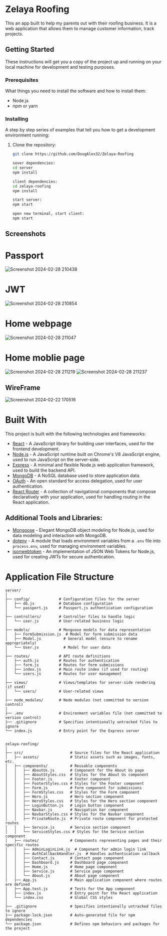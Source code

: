 # Zelaya Roofing
This an app built to help my parents out with their roofing business. It is a web application that allows them to manage customer information, track projects. 

## Getting Started

These instructions will get you a copy of the project up and running on your local machine for development and testing purposes.

### Prerequisites

What things you need to install the software and how to install them:

- Node.js
- npm or yarn

### Installing

A step by step series of examples that tell you how to get a development environment running:

1. Clone the repository:
   ```bash
   git clone https://github.com/DougAlex32/Zelaya-Roofing

   sever dependencies:
   cd server
   npm install

   client dependencies:
   cd zelaya-roofing
   npm install

   start server:
   npm start

   open new terminal, start client:
   npm start

## Screenshots 

# Passport
![Screenshot 2024-02-28 210438](https://github.com/DougAlex32/Zelaya-Roofing/assets/142261380/379bffd2-d3e8-43a0-bfee-c6c8badff193)

# JWT
![Screenshot 2024-02-28 210854](https://github.com/DougAlex32/Zelaya-Roofing/assets/142261380/d457f239-21b3-4305-b4cc-0edf6349d2e8)

# Home webpage
![Screenshot 2024-02-28 211047](https://github.com/DougAlex32/Zelaya-Roofing/assets/142261380/2dc1a2ef-9dde-4da8-9395-5a04951d7931)

# Home moblie page
![Screenshot 2024-02-28 211219](https://github.com/DougAlex32/Zelaya-Roofing/assets/142261380/aafb8f33-cd8b-49cd-8fa1-888b9d541ed0)
![Screenshot 2024-02-28 211237](https://github.com/DougAlex32/Zelaya-Roofing/assets/142261380/4ede6f44-f85e-4932-8913-9c5096cbc6c2)

## WireFrame
![Screenshot 2024-02-22 170516](https://github.com/DougAlex32/Zelaya-Roofing/assets/142261380/33f89230-a9f4-447c-8ec5-b1e012761072)



# Built With

This project is built with the following technologies and frameworks:

- [React](https://reactjs.org/) - A JavaScript library for building user interfaces, used for the frontend development.
- [Node.js](https://nodejs.org/) - A JavaScript runtime built on Chrome's V8 JavaScript engine, used to run JavaScript on the server-side.
- [Express](https://expressjs.com/) - A minimal and flexible Node.js web application framework, used to build the backend API.
- [MongoDB](https://www.mongodb.com/) - A NoSQL database used to store application data.
- [OAuth](https://oauth.net/) - An open standard for access delegation, used for user authentication.
- [React Router](https://reactrouter.com/) - A collection of navigational components that compose declaratively with your application, used for handling routing in the React application.

## Additional Tools and Libraries:

- [Mongoose](https://mongoosejs.com/) - Elegant MongoDB object modeling for Node.js, used for data modeling and interaction with MongoDB.
- [dotenv](https://www.npmjs.com/package/dotenv) - A module that loads environment variables from a `.env` file into `process.env`, used for managing environment variables.
- [jsonwebtoken](https://www.npmjs.com/package/jsonwebtoken) - An implementation of JSON Web Tokens for Node.js, used for creating JWTs for secure authentication.



# Application File Structure

```plaintext
server/
│
├── config/             # Configuration files for the server
│   ├── db.js           # Database configuration
│   └── passport.js     # Passport.js authentication configuration
│
├── controllers/        # Controller files to handle logic
│   └── user.js         # User-related business logic
│
├── models/             # Mongoose models for data representation
│   ├── FormSubmission.js  # Model for form submission data
│   ├── Model.js          # General model (ensure to rename appropriately)
│   └── User.js           # Model for user data
│
├── routes/             # API route definitions
│   ├── auth.js         # Routes for authentication
│   ├── form.js         # Routes for form submissions
│   ├── index.js        # Main route index (if used for routing)
│   └── users.js        # Routes for user management
│
├── views/              # Views/templates for server-side rendering (if used)
│   └── users/          # User-related views
│
├── node_modules/       # Node modules (not committed to version control)
│
├── .env                # Environment variables file (not committed to version control)
├── .gitignore          # Specifies intentionally untracked files to ignore
└── index.js            # Entry point for the Express server


zelaya-roofing/
│
├── src/                     # Source files for the React application
│   ├── assets/              # Static assets such as images, fonts, etc.
│   ├── components/          # Reusable components
│   │   ├── AboutUs.js       # Component for the About Us page
│   │   ├── AboutStyles.css  # Styles for the About Us component
│   │   ├── Footer.js        # Footer component
│   │   ├── FooterStyles.css # Styles for the Footer component
│   │   ├── Form.js          # Form component for submissions
│   │   ├── FormStyles.css   # Styles for the Form component
│   │   ├── Hero.js          # Hero section component
│   │   ├── HeroStyles.css   # Styles for the Hero section component
│   │   ├── LoginButton.js   # Login button component
│   │   ├── Navbar.js        # Navigation bar component
│   │   ├── NavbarStyles.css # Styles for the Navbar component
│   │   ├── PrivateRoute.js  # Private route component for protected routes
│   │   ├── Service.js       # Service section component
│   │   └── ServiceStyles.css # Styles for the Service section component
│   ├── routes/              # Components representing pages and their specific routes
│   │   ├── AdminLoginLink.js  # Component for admin login link
│   │   ├── AuthCallbackHandler.js  # Handles authentication callback
│   │   ├── Contact.js       # Contact page component
│   │   ├── Dashboard.js     # Dashboard page component
│   │   ├── Home.js          # Home page component
│   │   ├── Service.js       # Service page component
│   │   └── About.js         # About page component
│   ├── App.js               # Main application component where routes are defined
│   ├── App.test.js          # Tests for the App component
│   ├── index.js             # Entry point for the React application
│   └── index.css            # Global CSS styles
│
├── .gitignore               # Specifies intentionally untracked files to ignore
├── package-lock.json        # Auto-generated file for npm dependencies
└── package.json             # Defines npm behaviors and packages for the project





